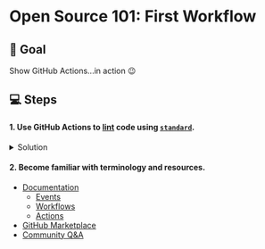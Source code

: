 # Open Source 101: First Workflow

## 🎯 Goal

Show GitHub Actions...in action :wink:

## 💻 Steps

#### 1. Use GitHub Actions to [lint](https://en.wikipedia.org/wiki/Lint_(software)) code using [`standard`](https://standardjs.com/).

<details><summary>Solution</summary>

```yml
# lint.yml
# This is a YAML file. Quickstart: https://www.codeproject.com/Articles/1214409/Learn-YAML-in-five-minutes

# Name of workflow (optional)
name: Lint

# Event that triggers the workflow (eg. push, issues, pull_request)
on: [push]

# List of jobs, which run in parallel on different VMs
jobs:
  # Can be named whatever you'd like
  lint:
    # Which kind of runner to fetch
    runs-on: ubuntu-latest

    # List of steps, which run sequentially on the same VM
    steps:
    - id: checkout
      name: Checkout
      uses: actions/checkout@v2 # this uses the action at https://github.com/actions/checkout
      
    - id: standard
      name: Standard
      run: npx standard # this runs a shell command (bash is default)
```

</details>

#### 2. Become familiar with terminology and resources.

* [Documentation](https://help.github.com/en/actions)
  * [Events](https://help.github.com/en/actions/reference/events-that-trigger-workflows)
  * [Workflows](https://help.github.com/en/actions/configuring-and-managing-workflows/configuring-a-workflow)
  * [Actions](https://help.github.com/en/actions/building-actions/about-actions)
* [GitHub Marketplace](https://github.com/marketplace?type=actions)
* [Community Q&A](https://github.community/t5/GitHub-Actions/bd-p/actions)
